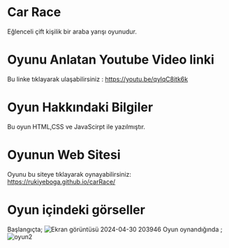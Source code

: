 # Car Race
Eğlenceli çift kişilik bir araba yarışı oyunudur. 
# Oyunu Anlatan Youtube Video linki 
Bu linke tıklayarak ulaşabilirsiniz : 
https://youtu.be/qylqC8itk6k
# Oyun Hakkındaki Bilgiler 
Bu oyun HTML,CSS ve JavaScirpt ile yazılmıştır.
# Oyunun Web Sitesi
Oyunu bu siteye tıklayarak oynayabilirsiniz:
https://rukiyeboga.github.io/carRace/
# Oyun içindeki görseller 
Başlangıçta;
![Ekran görüntüsü 2024-04-30 203946](https://github.com/RukiyeBoga/carRace/assets/168567237/f5479268-dafa-43d1-bec5-3786f4d51921)
Oyun oynandığında ;
![oyun2](https://github.com/RukiyeBoga/carRace/assets/168567237/459e810c-6e79-494c-8c08-46ba479ea3ad)
